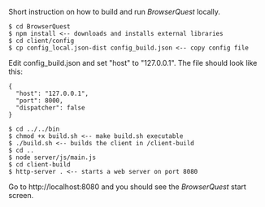Short instruction on how to build and run _BrowserQuest_ locally.  

`$ cd BrowserQuest`  
`$ npm install <-- downloads and installs external libraries`  
`$ cd client/config`  
`$ cp config_local.json-dist config_build.json <-- copy config file`  

Edit config_build.json and set "host" to "127.0.0.1". The file should look like this:

    {
      "host": "127.0.0.1",
      "port": 8000,
      "dispatcher": false
    }

`$ cd ../../bin`  
`$ chmod +x build.sh <-- make build.sh executable`  
`$ ./build.sh <-- builds the client in /client-build`  
`$ cd ..`  
`$ node server/js/main.js`  
`$ cd client-build`  
`$ http-server . <-- starts a web server on port 8080`  

Go to http://localhost:8080 and you should see the _BrowserQuest_ start screen.
